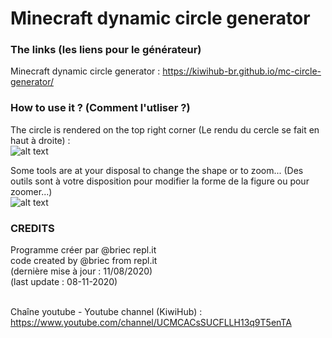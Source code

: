 # Minecraft dynamic circle generator

### The links (les liens pour le générateur)

Minecraft dynamic circle generator : https://kiwihub-br.github.io/mc-circle-generator/<br/>

### How to use it ? (Comment l'utliser ?)

The circle is rendered on the top right corner (Le rendu du cercle se fait en haut à droite) : <br/>
![alt text](https://github.com/KiwiHub-br/mc-circle-generator/blob/master/Capture_circle_gene.PNG?raw=true)<br/>

Some tools are at your disposal to change the shape or to zoom... (Des outils sont à votre disposition pour modifier la forme de la figure ou pour zoomer...)<br/>
![alt text](https://github.com/KiwiHub-br/mc-circle-generator/blob/master/capture_tool_gene.PNG?raw=true)<br/>

### CREDITS
  
  Programme créer par @briec repl.it<br/>
  code created by @briec from repl.it<br/>
  (dernière mise à jour : 11/08/2020)<br/>
  (last update : 08-11-2020)<br/><br/>

  Chaîne youtube - Youtube channel (KiwiHub) :<br/> 
  https://www.youtube.com/channel/UCMCACsSUCFLLH13q9T5enTA<br/><br/>
